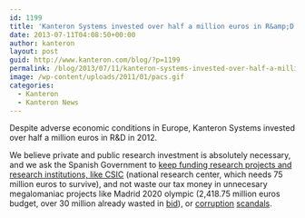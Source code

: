 ```yaml
---
id: 1199
title: 'Kanteron Systems invested over half a million euros in R&amp;D in 2012'
date: 2013-07-11T04:08:50+00:00
author: kanteron
layout: post
guid: http://www.kanteron.com/blog/?p=1199
permalink: /blog/2013/07/11/kanteron-systems-invested-over-half-a-million-euros-in-201/
image: /wp-content/uploads/2011/01/pacs.gif
categories:
  - Kanteron
  - Kanteron News
---
```

Despite adverse economic conditions in Europe, Kanteron Systems invested over half a million euros in R&D in 2012.

We believe private and public research investment is absolutely necessary, and we ask the Spanish Government to <a title="http://www.nature.com/news/anger-as-spanish-funder-claws-back-science-money-1.13345" href="http://www.nature.com/news/anger-as-spanish-funder-claws-back-science-money-1.13345" target="_blank">keep funding research projects and research institutions, like CSIC</a> (national research center, which needs 75 million euros to survive), and not waste our tax money in unnecesary megalomaniac projects like Madrid 2020 olympic (2,418.75 million euros budget, over 30 million already wasted in <a title="http://www.gamesbids.com/eng/olympic_bids/2020_bid_news/1216135979.html" href="http://www.gamesbids.com/eng/olympic_bids/2020_bid_news/1216135979.html" target="_blank">bid</a>), or <a title="http://www.ft.com/cms/s/0/6be50090-e8b0-11e2-aead-00144feabdc0.html#axzz2YkyQrTZN" href="http://www.ft.com/cms/s/0/6be50090-e8b0-11e2-aead-00144feabdc0.html#axzz2YkyQrTZN" target="_blank">corruption</a> <a title="http://www.forbes.com/sites/afontevecchia/2013/02/04/spains-rajoy-accused-of-receiving-illegal-cash-payments-as-corruption-scandal-widens/" href="http://www.forbes.com/sites/afontevecchia/2013/02/04/spains-rajoy-accused-of-receiving-illegal-cash-payments-as-corruption-scandal-widens/" target="_blank">scandals</a>.